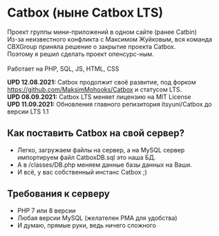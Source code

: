 # Catbox (ныне Catbox LTS)
Проект группы мини-приложений в одном сайте (ранее Catbin)<br>
Из-за неизвестного конфликта с Максимом Жуйковым, вся команда CBXGroup приняла решение о закрытие проекта Catbox.<br>
Поэтому я решил сделать проект опенсурс-ным.<br><br>
Работает на PHP, SQL, JS, HTML, CSS

<b>UPD 12.08.2021:</b> Catbox продолжит своё развитие, под форком https://github.com/MaksimMohooks/Catbox и статусом LTS.<br>
<b>UPD 08.09.2021:</b> Catbox LTS меняет лицензию на MIT License<br>
<b>UPD 11.09.2021:</b> Обновления главного репизитория itsyuni/Catbox до версии LTS 1.1

## Как поставить Catbox на свой сервер?
- Легко, загружаем файлы на сервер, а на MySQL сервер импортируем файл CatboxDB.sql это наша БД.
- А в /classes/DB.php меняем данные базы данных на Ваши.
- И всё, у вас собственный инстанс Catbox ;)

## Требования к серверу
- PHP 7 или 8 версии
- Любая версии MySQL (желателен PMA для удобства)
- И думаю, прямые руки, ведь ничего сложного
